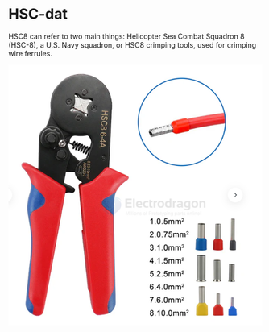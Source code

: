 
# HSC-dat

HSC8 can refer to two main things: Helicopter Sea Combat Squadron 8 (HSC-8), a U.S. Navy squadron, or HSC8 crimping tools, used for crimping wire ferrules. 


![](2025-10-06-18-40-17.png)

